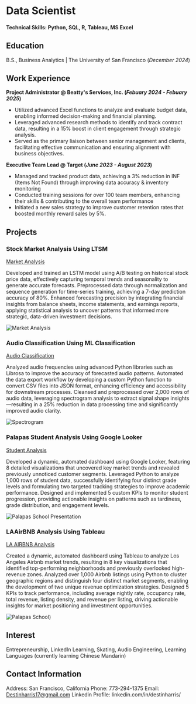 # Data Scientist

#### Technical Skills: Python, SQL, R, Tableau, MS Excel

## Education			        		
B.S., Business Analytics | The University of San Francisco (_December 2024_)

## Work Experience

**Project Administrator @ Beatty's Services, Inc. (_Febuary 2024 - Febuary 2025_)**
- Utilized advanced Excel functions to analyze and evaluate budget data, enabling informed decision-making and financial planning.
- Leveraged advanced research methods to identify and track contract data, resulting in a 15% boost in client engagement through strategic analysis.
- Served as the primary liaison between senior management and clients, facilitating effective communication and ensuring alignment with business objectives.
  
**Executive Team Lead @ Target (_June 2023 - August 2023_)**
- Managed and tracked product data, achieving a 3% reduction in INF (Items Not Found) through improving data accuracy &
inventory monitoring
- Conducted training sessions for over 100 team members, enhancing their skills & contributing to the overall team performance
- Initiated a new sales strategy to improve customer retention rates that boosted monthly reward sales by 5%.

## Projects
### Stock Market Analysis Using LTSM
[Market Analysis](https://colab.research.google.com/drive/1G4I9xmU1fPAnMgO6YJPcSiLRY2EK34nK?usp=sharing)

Developed and trained an LSTM model using A/B testing on historical stock price data, effectively capturing temporal trends and seasonality to generate accurate forecasts. Preprocessed data through normalization and sequence generation for time-series training, achieving a 7-day prediction accuracy of 80%. Enhanced forecasting precision by integrating financial insights from balance sheets, income statements, and earnings reports, applying statistical analysis to uncover patterns that informed more strategic, data-driven investment decisions.

![Market Analysis](/assets/img/eeg_band_discovery.jpeg)

### Audio Classification Using ML Classification
[Audio Classification](https://colab.research.google.com/drive/1ybI829q9ypgxR1D--fforarXbvOq4qmm?usp=sharing)

Analyzed audio frequencies using advanced Python libraries such as Librosa to improve the accuracy of forecasted audio patterns. Automated the data export workflow by developing a custom Python function to convert CSV files into JSON format, enhancing efficiency and accessibility for downstream processes. Cleansed and preprocessed over 2,000 rows of audio data, leveraging spectrogram analysis to extract signal shape insights—resulting in a 25% reduction in data processing time and significantly improved audio clarity.

![Spectrogram](/assets/img/bike_study.jpeg)

### Palapas Student Analysis Using Google Looker
[Student Analysis](https://lookerstudio.google.com/reporting/29a4ad75-cf67-4d34-9592-c0a2952e0312)

Developed a dynamic, automated dashboard using Google Looker, featuring 8 detailed visualizations that uncovered key market trends and revealed previously unnoticed customer segments. Leveraged Python to analyze 1,000 rows of student data, successfully identifying four distinct grade levels and formulating two targeted tracking strategies to improve academic performance. Designed and implemented 5 custom KPIs to monitor student progression, providing actionable insights on patterns such as tardiness, grade distribution, and engagement levels.

![Palapas School Presentation](https://docs.google.com/presentation/d/1YZ1_IkfqzgOHQtMLlAd_humB4RueC14uqa_V7W2nGIE/edit?usp=sharing)

### LAAirBNB Analysis Using Tableau
[LA AIRBNB Analysis](https://lookerstudio.google.com/reporting/29a4ad75-cf67-4d34-9592-c0a2952e0312)

Created a dynamic, automated dashboard using Tableau to analyze Los Angeles Airbnb market trends, resulting in 8 key visualizations that identified top-performing neighborhoods and previously overlooked high-revenue zones. Analyzed over 1,000 Airbnb listings using Python to cluster geographic regions and distinguish four distinct market segments, enabling the development of two unique revenue optimization strategies. Designed 5 KPIs to track performance, including average nightly rate, occupancy rate, total revenue, listing density, and revenue per listing, driving actionable insights for market positioning and investment opportunities.

![Palapas School](/assets/img/bike_study.jpeg))


## Interest

Entrepreneurship, LinkedIn Learning, Skating, Audio Engineering, Learning Languages (currently learning Chinese Mandarin)

## Contact Information

Address: San Francisco, California 
Phone: 773-294-1375 
Email: Destinharris17@gmail.com 
Linkedin Profile: linkedin.com/in/destinharris/ 
